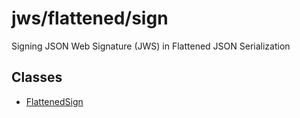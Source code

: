 # jws/flattened/sign

Signing JSON Web Signature (JWS) in Flattened JSON Serialization

## Classes

- [FlattenedSign](classes/FlattenedSign.md)
